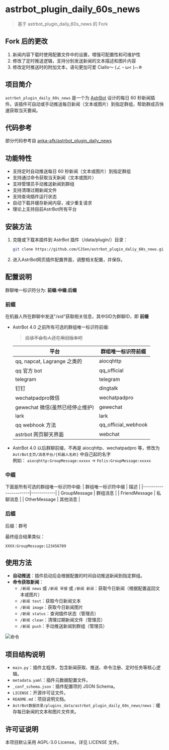 # astrbot_plugin_daily_60s_news
> 基于 astrbot_plugin_daily_60s_news 的 Fork

## Fork 后的更改

1. 新闻内容下载时使用配置文件中的设置，增强可配置性和可维护性
2. 修改了定时推送逻辑，支持分别发送新闻的文本描述和图片内容
3. 修改定时推送时的附加文本，语句更加可爱 Ciallo～ (∠・ω< )⌒☆

## 项目简介

`astrbot_plugin_daily_60s_news` 是一个为 [AstrBot](https://github.com/AstrBotDevs/AstrBot) 设计的每日 60 秒新闻插件。该插件可自动或手动推送每日新闻（文本或图片）到指定群组，帮助群成员快速获取当天要闻。

## 代码参考
部分代码参考自 [anka-afk/astrbot_plugin_daily_news](https://github.com/anka-afk/astrbot_plugin_daily_news)

## 功能特性

- 支持定时自动推送每日 60 秒新闻（文本或图片）到指定群组
- 支持通过命令获取当天新闻（文本或图片）
- 支持管理员手动推送新闻到群组
- 支持清理过期新闻文件
- 支持查询插件运行状态
- 自动下载并缓存新闻内容，减少重复请求
- 理论上支持目前AstrBot所有平台

## 安装方法

1. 克隆或下载本插件到 AstrBot 插件（/data/plugin/）目录：
   ```bash
   git clone https://github.com/CJSen/astrbot_plugin_daliy_60s_news.git
   ```
2. 进入AstrBot网页插件配置界面，调整相关配置，并保存。
   
## 配置说明
群聊唯一标识符分为: **前缀:中缀:后缀**

### 前缀
在机器人所在群聊中发送"/sid"获取相关信息，其中SID为群聊ID，即 **前缀** 

- AstrBot 4.0 之前所有可选的群组唯一标识符前缀:
  > ~~应该不会有人还在用旧版本吧~~
  
   | 平台                                | 群组唯一标识符前缀     |
   |-------------------------------------|------------------------|
   | qq, napcat, Lagrange 之类的         | aiocqhttp              |
   | qq 官方 bot                         | qq_official            |
   | telegram                            | telegram               |
   | 钉钉                                | dingtalk               |
   | wechatpadpro微信                    | wechatpadpro           |
   | gewechat 微信(虽然已经停止维护)     | gewechat               |
   | lark                                | lark                   |
   | qq webhook 方法                     | qq_official_webhook    |
   | astrbot 网页聊天界面                | webchat                |



- AstrBot 4.0 以后群聊前缀，不再是 aiocqhttp、wechatpadpro 等，修改为 `AstrBot主页/消息平台/{机器人名称}` 中自己起的名字  
  例如：
   `aiocqhttp:GroupMessage:xxxxx` -> `Felis:GroupMessage:xxxxx`

### 中缀
下面是所有可选的群组唯一标识符中缀:
| 群组唯一标识符中缀   | 描述       |
|----------------------|------------|
| GroupMessage         | 群组消息   |
| FriendMessage        | 私聊消息   |
| OtherMessage         | 其他消息   |

### 后缀
后缀：群号


最终组合结果类似：
```text
XXXX:GroupMessage:123456789
```

## 使用方法

- **自动推送**：插件启动后会根据配置的时间自动推送新闻到指定群组。
- **命令获取新闻**：
  - `/新闻 news` 或 `/新闻 早报` 或 `/新闻 新闻`：获取今日新闻（根据配置返回文本或图片）
  - `/新闻 text`：获取今日新闻文本
  - `/新闻 image`：获取今日新闻图片
  - `/新闻 status`：查询插件状态（管理员）
  - `/新闻 clean`：清理过期新闻文件（管理员）
  - `/新闻 push`：手动推送新闻到群组（管理员）

![命令](./static/image.png)

## 项目结构说明

- `main.py`：插件主程序，包含新闻获取、推送、命令注册、定时任务等核心逻辑。
- `metadata.yaml`：插件元数据配置文件。
- `_conf_schema.json`：插件配置项的 JSON Schema。
- `LICENSE`：开源许可证文件。
- `README.md`：项目说明文档。
- `AstrBot数据目录/plugins_data/astrbot_plugin_daily_60s_news/news`：缓存每日新闻的文本和图片文件夹。

## 许可证说明

本项目默认采用 AGPL-3.0 License，详见 LICENSE 文件。
